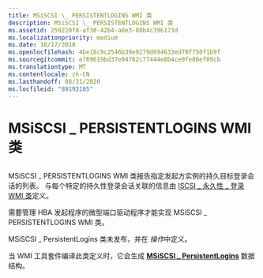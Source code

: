 ```yaml
---
title: MSiSCSI \_ PERSISTENTLOGINS WMI 类
description: MSiSCSI \_ PERSISTENTLOGINS WMI 类
ms.assetid: 259220f8-af38-42b4-a0e3-88b4c396173d
ms.localizationpriority: medium
ms.date: 10/17/2018
ms.openlocfilehash: 4be18c9c2546b39e9279d094633ed70f750f1b9f
ms.sourcegitcommit: e769619bd37e04762c77444e8b4ce9fe86ef09cb
ms.translationtype: MT
ms.contentlocale: zh-CN
ms.lasthandoff: 08/31/2020
ms.locfileid: "89193185"
---
```

# <a name="msiscsi_persistentlogins-wmi-class"></a>MSiSCSI \_ PERSISTENTLOGINS WMI 类


## <span id="ddk_msiscsi_persistentlogins_wmi_class_kr"></span><span id="DDK_MSISCSI_PERSISTENTLOGINS_WMI_CLASS_KR"></span>


MSiSCSI \_ PERSISTENTLOGINS WMI 类报告指定发起方实例的持久目标登录会话的列表。 与每个特定的持久性登录会话关联的信息由 [ISCSI \_ 永久性 \_ 登录 WMI 类](iscsi-persistent-login-wmi-class.md)定义。

需要管理 HBA 发起程序的微型端口驱动程序才能实现 MSiSCSI \_ PERSISTENTLOGINS WMI 类。

MSiSCSI \_ PersistentLogins 类未发布，并在 *操作*中定义。

当 WMI 工具套件编译此类定义时，它会生成 [**MSiSCSI \_ PersistentLogins**](/windows-hardware/drivers/ddi/iscsiop/ns-iscsiop-_msiscsi_persistentlogins) 数据结构。

 

